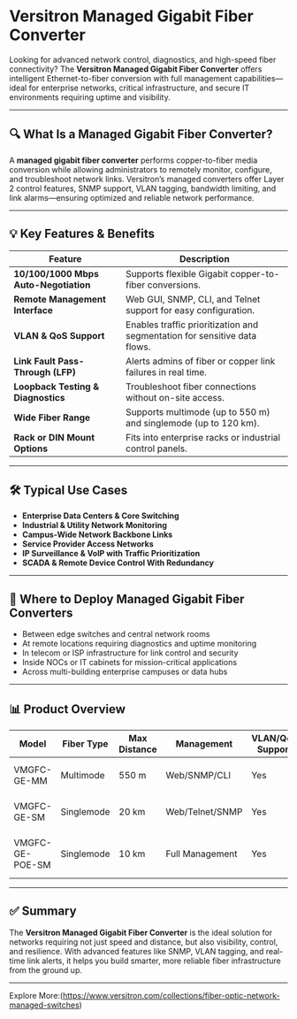 # Versitron Managed Gigabit Fiber Converter

Looking for advanced network control, diagnostics, and high-speed fiber connectivity? The **Versitron Managed Gigabit Fiber Converter** offers intelligent Ethernet-to-fiber conversion with full management capabilities—ideal for enterprise networks, critical infrastructure, and secure IT environments requiring uptime and visibility.

---

## 🔍 What Is a Managed Gigabit Fiber Converter?

A **managed gigabit fiber converter** performs copper-to-fiber media conversion while allowing administrators to remotely monitor, configure, and troubleshoot network links. Versitron’s managed converters offer Layer 2 control features, SNMP support, VLAN tagging, bandwidth limiting, and link alarms—ensuring optimized and reliable network performance.

---

## 💡 Key Features & Benefits

| Feature                            | Description                                                                 |
|------------------------------------|------------------------------------------------------------------------------|
| **10/100/1000 Mbps Auto-Negotiation** | Supports flexible Gigabit copper-to-fiber conversions.                  |
| **Remote Management Interface**    | Web GUI, SNMP, CLI, and Telnet support for easy configuration.              |
| **VLAN & QoS Support**             | Enables traffic prioritization and segmentation for sensitive data flows.   |
| **Link Fault Pass-Through (LFP)**  | Alerts admins of fiber or copper link failures in real time.                |
| **Loopback Testing & Diagnostics** | Troubleshoot fiber connections without on-site access.                      |
| **Wide Fiber Range**               | Supports multimode (up to 550 m) and singlemode (up to 120 km).             |
| **Rack or DIN Mount Options**      | Fits into enterprise racks or industrial control panels.                    |

---

## 🛠️ Typical Use Cases

- **Enterprise Data Centers & Core Switching**  
- **Industrial & Utility Network Monitoring**  
- **Campus-Wide Network Backbone Links**  
- **Service Provider Access Networks**  
- **IP Surveillance & VoIP with Traffic Prioritization**  
- **SCADA & Remote Device Control With Redundancy**

---

## 🛒 Where to Deploy Managed Gigabit Fiber Converters

- Between edge switches and central network rooms  
- At remote locations requiring diagnostics and uptime monitoring  
- In telecom or ISP infrastructure for link control and security  
- Inside NOCs or IT cabinets for mission-critical applications  
- Across multi-building enterprise campuses or data hubs

---

## 📊 Product Overview

| Model                 | Fiber Type   | Max Distance | Management      | VLAN/QoS Support | Mount Type     | Use Case                            |
|------------------------|--------------|--------------|------------------|------------------|----------------|-------------------------------------|
| VMGFC-GE-MM           | Multimode    | 550 m        | Web/SNMP/CLI     | Yes              | Rack Mount     | Campus building connection          |
| VMGFC-GE-SM           | Singlemode   | 20 km        | Web/Telnet/SNMP  | Yes              | DIN/Rack Mount | Remote monitoring station           |
| VMGFC-GE-POE-SM       | Singlemode   | 10 km        | Full Management  | Yes              | DIN Mount      | IP camera + power with link control |

---

## ✅ Summary

The **Versitron Managed Gigabit Fiber Converter** is the ideal solution for networks requiring not just speed and distance, but also visibility, control, and resilience. With advanced features like SNMP, VLAN tagging, and real-time link alerts, it helps you build smarter, more reliable fiber infrastructure from the ground up.

---

Explore More:(https://www.versitron.com/collections/fiber-optic-network-managed-switches)
